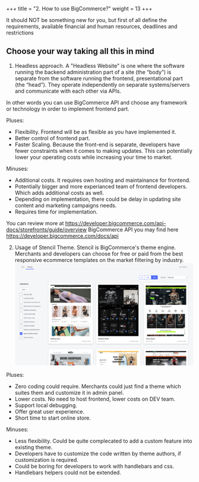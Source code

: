 +++
title = "2. How to use BigCommerce?"
weight = 13
+++

It should NOT be something new for you, but first of all define the requirements, available financial and human resources, deadlines and restrictions

## Choose your way taking all this in mind

1. Headless approach. A "Headless Website" is one where the software running the backend administration part of a site (the “body”) is separate from the software running the frontend, presentational part (the “head”). They operate independently on separate systems/servers and communicate with each other via APIs.

In other words you can use BigCommerce API and choose any framework or technology in order to implement frontend part.

Pluses:

- Flexibility. Frontend will be as flexible as you have implemented it.
- Better control of frontend part.
- Faster Scaling. Because the front-end is separate, developers have fewer constraints when it comes to making updates. This can potentially lower your operating costs while increasing your time to market.

Minuses:

- Additional costs. It requires own hosting and maintainance for frontend.
- Potentially bigger and more experianced team of frontend developers. Which adds additional costs as well.
- Depending on implementation, there could be delay in updating site content and marketing campaigns needs.
- Requires time for implementation.

You can review more at https://developer.bigcommerce.com/api-docs/storefronts/guide/overview
BigCommerce API you may find here https://developer.bigcommerce.com/docs/api

2. Usage of Stencil Theme. Stencil is BigCommerce's theme engine. Merchants and developers can choose for free or paid from the best responsive ecommerce templates on the market filtering by industry.
   ![](../../static/images/stencil/1.png)

Pluses:

- Zero coding could require. Merchants could just find a theme which suites them and customize it in admin panel.
- Lower costs. No need to host frontend, lower costs on DEV team.
- Support local debugging.
- Offer great user experience.
- Short time to start online store.

Minuses:

- Less flexibility. Could be quite complecated to add a custom feature into existing theme.
- Developers have to customize the code written by theme authors, if customization is required.
- Could be boring for developers to work with handlebars and css.
- Handlebars helpers could not be extended.

